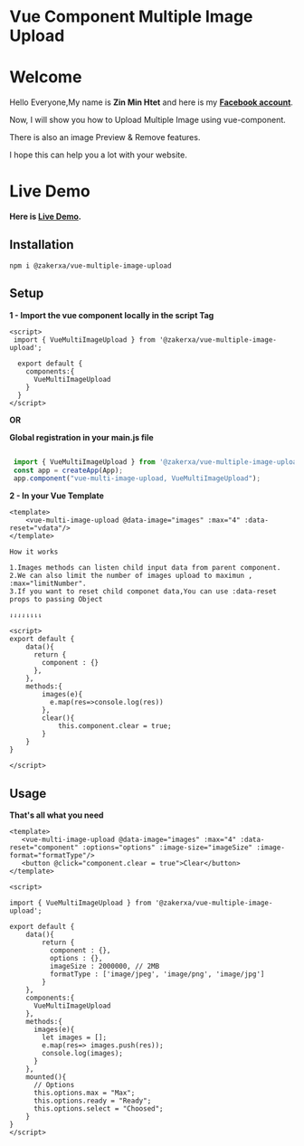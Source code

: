 # Vue Component Multiple Image Upload

# Welcome

Hello Everyone,My name is **Zin Min Htet** and here is my [**Facebook account**](https://www.facebook.com/mm.zakerxa).

Now, I will show you how to Upload Multiple Image using vue-component.

There is also an image Preview & Remove features.

I hope this can help you a lot with your website.


# Live Demo

**Here is [Live Demo](https://vue-multi-image-upload.vercel.app).**


## Installation

```NPM
npm i @zakerxa/vue-multiple-image-upload
```

## Setup

**1 - Import the vue component locally in the script Tag**

```Vue
<script>
 import { VueMultiImageUpload } from '@zakerxa/vue-multiple-image-upload';

  export default {
    components:{
      VueMultiImageUpload
    }
  }
</script>
```

**OR**

**Global registration in your main.js file**

```Javascript

 import { VueMultiImageUpload } from '@zakerxa/vue-multiple-image-upload';
 const app = createApp(App);
 app.component("vue-multi-image-upload, VueMultiImageUpload");

```

**2 - In your Vue Template**

```Vue
<template>
    <vue-multi-image-upload @data-image="images" :max="4" :data-reset="vdata"/>
</template>
```

``How it works``

```text
1.Images methods can listen child input data from parent component.
2.We can also limit the number of images upload to maximun , :max="limitNumber".
3.If you want to reset child componet data,You can use :data-reset props to passing Object
```

`⇃⇃⇃⇃⇂⇂⇂⇂`

```Vue
<script>
export default {
    data(){
      return {
        component : {}
      },
    },
    methods:{
        images(e){
          e.map(res=>console.log(res))
        },
        clear(){
            this.component.clear = true;
        }
    }
}

</script>
```

## Usage

**That's all what you need**

```Vue
<template>
   <vue-multi-image-upload @data-image="images" :max="4" :data-reset="component" :options="options" :image-size="imageSize" :image-format="formatType"/>
   <button @click="component.clear = true">Clear</button>
</template>

<script>

import { VueMultiImageUpload } from '@zakerxa/vue-multiple-image-upload';

export default {
    data(){
        return {
          component : {},
          options : {},
          imageSize : 2000000, // 2MB
          formatType : ['image/jpeg', 'image/png', 'image/jpg']
        }
    },
    components:{
      VueMultiImageUpload
    },
    methods:{
      images(e){
        let images = [];
        e.map(res=> images.push(res));
        console.log(images);
      }
    },
    mounted(){
      // Options
      this.options.max = "Max";
      this.options.ready = "Ready";
      this.options.select = "Choosed";
    }
}
</script>

```
